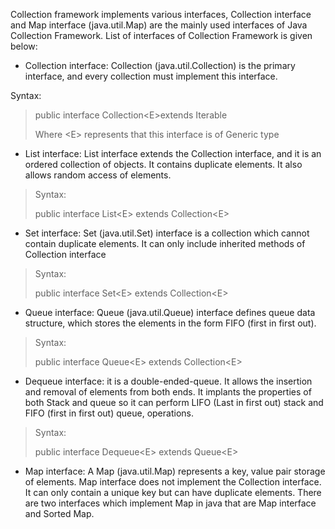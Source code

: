 Collection framework implements various interfaces, Collection interface
and Map interface (java.util.Map) are the mainly used interfaces of Java
Collection Framework. List of interfaces of Collection Framework is
given below:

- Collection interface: Collection (java.util.Collection) is the
  primary interface, and every collection must implement this
  interface.

Syntax:

> public interface Collection\<E\>extends Iterable
>
> Where \<E\> represents that this interface is of Generic type

- List interface: List interface extends the Collection interface, and
  it is an ordered collection of objects. It contains duplicate
  elements. It also allows random access of elements.

> Syntax:
>
> public interface List\<E\> extends Collection\<E\>

- Set interface: Set (java.util.Set) interface is a collection which
  cannot contain duplicate elements. It can only include inherited
  methods of Collection interface

> Syntax:
>
> public interface Set\<E\> extends Collection\<E\>

- Queue interface: Queue (java.util.Queue) interface defines queue
  data structure, which stores the elements in the form FIFO (first in
  first out).

> Syntax:
>
> public interface Queue\<E\> extends Collection\<E\>

- Dequeue interface: it is a double-ended-queue. It allows the
  insertion and removal of elements from both ends. It implants the
  properties of both Stack and queue so it can perform LIFO (Last in
  first out) stack and FIFO (first in first out) queue, operations.

> Syntax:
>
> public interface Dequeue\<E\> extends Queue\<E\>

- Map interface: A Map (java.util.Map) represents a key, value pair
  storage of elements. Map interface does not implement the Collection
  interface. It can only contain a unique key but can have duplicate
  elements. There are two interfaces which implement Map in java that
  are Map interface and Sorted Map.